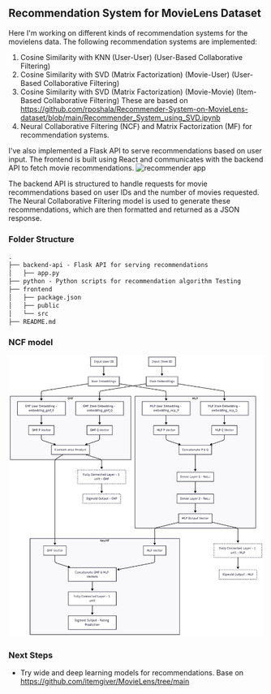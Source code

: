 ## Recommendation System for MovieLens Dataset 

Here I'm working on different kinds of recommendation systems for the movielens data. The following recommendation systems are implemented:
1. Cosine Similarity with KNN (User-User) (User-Based Collaborative Filtering)
2. Cosine Similarity with SVD (Matrix Factorization) (Movie-User) (User-Based Collaborative Filtering)
3. Cosine Similarity with SVD (Matrix Factorization) (Movie-Movie) (Item-Based Collaborative Filtering) 
These are based on https://github.com/rposhala/Recommender-System-on-MovieLens-dataset/blob/main/Recommender_System_using_SVD.ipynb
4. Neural Collaborative Filtering (NCF) and Matrix Factorization (MF) for recommendation systems.

I've also implemented a Flask API to serve recommendations based on user input. The frontend is built using React and communicates with the backend API to fetch movie recommendations.
<img alt="recommender app" src="https://github.com/user-attachments/assets/d4111a74-1181-4573-8e8a-d22bedae1b28" />

The backend API is structured to handle requests for movie recommendations based on user IDs and the number of movies requested. The Neural Collaborative Filtering model is used to generate these recommendations, which are then formatted and returned as a JSON response.

### Folder Structure
```
.
├── backend-api - Flask API for serving recommendations
│   ├── app.py
├── python - Python scripts for recommendation algorithm Testing
├── frontend
│   ├── package.json
│   ├── public
│   └── src
├── README.md
```

### NCF model
<img alt="ncf model" src="NCF model mermaid.png" />

### Next Steps
- Try wide and deep learning models for recommendations. Base on https://github.com/itemgiver/MovieLens/tree/main
